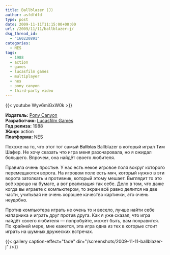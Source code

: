 ```yaml
---
title: Ballblazer (J)
author: asfdfdfd
type: post
date: 2009-11-11T11:15:00+00:00
url: /2009/11/11/ballblazer-j/
dsq_thread_id:
  - "160220891"
categories:
  - NES
tags:
  - 1988
  - action
  - games
  - lucasfilm games
  - multiplayer
  - nes
  - pony canyon
  - third-party video
---
```

{{< youtube Wyv6miGxW0k >}}

**Издатель:** [Pony Canyon][1]  
**Разработчик:** [Lucasfilm Games][2]  
**Год релиза:** 1988  
**Жанр:** action  
**Платформа:** NES

Похоже на то, что этот тот самый ~~Ballblas~~ Ballblazer в который играл Тим Шафер. Не хочу сказать что игра меня разочаровала, но я ожидал большего. Впрочем, она найдёт своего любителя.

Правила очень простые. У нас есть некое игровое поля вокруг которого перемещаются ворота. На игровом поле есть мяч, который нужно в эти ворота затолкать и противник, который этому мешает. Выглядит то это всё хорошо на бумаге, а вот реализация так себе. Дело в том, что даже когда вы играете с компьютером, то экран всё равно делится на две части, учитывая не очень хорошее качество картинки, это очень неудобно.

Против компьютера играть не очень то и весело, лучше найти себе напарника и играть друг против друга. Как я уже сказал, что игра найдёт своего любителя — попробуйте, может быть, вам понравится. По крайней мере, мне кажется, эта игра одна из тех в которые стоит играть на шумных дружеских встречах.

<!--more-->

{{< gallery caption-effect="fade" dir="/screenshots/2009-11-11-ballblazer-j" />}}

 [1]: https://www.mobygames.com/company/pony-canyon-inc
 [2]: https://www.mobygames.com/company/lucasfilm-games

